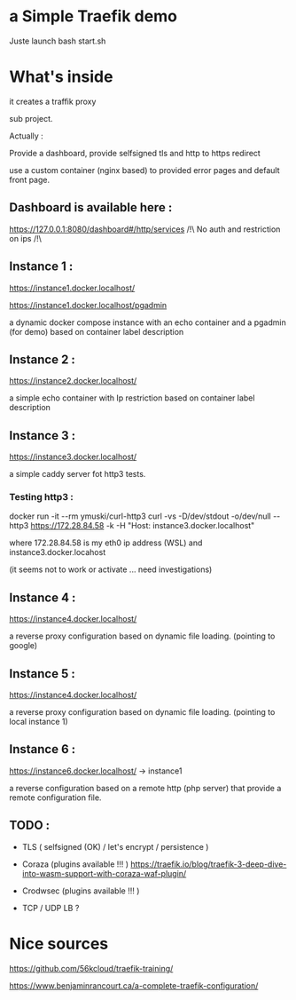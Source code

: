 # a Simple Traefik demo

Juste launch bash start.sh

# What's inside

it creates a traffik proxy

sub project.

Actually :

Provide a dashboard, provide selfsigned tls and http to https redirect

use a custom container (nginx based) to provided error pages and default front page.



## Dashboard is available here :

https://127.0.0.1:8080/dashboard#/http/services
/!\ No auth and restriction on ips /!\

## Instance 1 :
https://instance1.docker.localhost/

https://instance1.docker.localhost/pgadmin 

a dynamic docker compose instance with an echo container and a pgadmin (for demo) based on container label description

## Instance 2 :

https://instance2.docker.localhost/

a simple echo container with Ip restriction based on container label description

## Instance 3 :

https://instance3.docker.localhost/

a simple caddy server fot http3 tests.

### Testing http3 :

docker run -it --rm ymuski/curl-http3 curl -vs -D/dev/stdout -o/dev/null --http3 https://172.28.84.58 -k -H "Host: instance3.docker.localhost"

where 172.28.84.58 is my eth0 ip address (WSL) and instance3.docker.locahost

(it seems not to work or activate ... need investigations)

## Instance 4 :

https://instance4.docker.localhost/

a reverse proxy configuration based on dynamic file loading. (pointing to google)

## Instance 5 :

https://instance4.docker.localhost/

a reverse proxy configuration based on dynamic file loading. (pointing to local instance 1)

## Instance 6 :

https://instance6.docker.localhost/ -> instance1

a reverse configuration based on a remote http (php server) that provide a remote configuration file.


## TODO :

- TLS ( selfsigned (OK) / let's encrypt / persistence )

- Coraza (plugins available !!! )
https://traefik.io/blog/traefik-3-deep-dive-into-wasm-support-with-coraza-waf-plugin/

- Crodwsec (plugins available !!! )

- TCP / UDP LB ?

# Nice sources

https://github.com/56kcloud/traefik-training/

https://www.benjaminrancourt.ca/a-complete-traefik-configuration/


